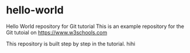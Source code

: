 # hello-world
Hello World repository for Git tutorial
This is an example repository for the Git tutoial on https://www.w3schools.com

This repository is built step by step in the tutorial.
hihi
